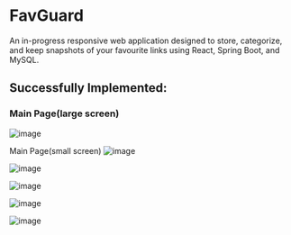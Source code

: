 # FavGuard

An in-progress responsive web application designed to store, categorize, and keep snapshots of your favourite links using React, Spring Boot, and MySQL.


## Successfully Implemented:


### Main Page(large screen)
![image](https://github.com/hannahwangmb/FavGuard/assets/89106221/842d841d-a582-482a-b558-14e6539834ab)

Main Page(small screen)
![image](https://github.com/hannahwangmb/FavGuard/assets/89106221/fb46a55a-3a56-410d-9407-b4ddca1762f1)


![image](https://github.com/hannahwangmb/FavGuard/assets/89106221/6080f943-2c76-4951-9584-f2176483d159)


![image](https://github.com/hannahwangmb/FavGuard/assets/89106221/aa61c90d-e7aa-4612-a453-bc44710c9ff0)


![image](https://github.com/hannahwangmb/FavGuard/assets/89106221/95fe931f-2331-4390-a116-1548523f3015)


![image](https://github.com/hannahwangmb/FavGuard/assets/89106221/36c99e60-b189-4216-8f3c-5d0173553cc9)
